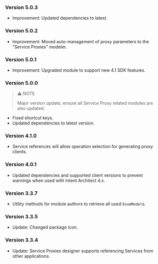 ﻿### Version 5.0.3

- Improvement: Updated dependencies to latest.

### Version 5.0.2

- Improvement: Moved auto-management of proxy parameters to the "Service Proxies" modeler.

### Version 5.0.1

- Improvement: Upgraded module to support new 4.1 SDK features.

### Version 5.0.0

> ⚠️ NOTE
>
> Major version update, ensure all Service Proxy related modules are also updated.

- Fixed shortcut keys.
- Updated dependencies to latest version.

### Version 4.1.0

- Service references will allow operation selection for generating proxy clients.

### Version 4.0.1

- Updated dependencies and supported client versions to prevent warnings when used with Intent Architect 4.x.

### Version 3.3.7

- Utility methods for module authors to retrieve all used `EnumModel`s.

### Version 3.3.5

- Update: Changed package icon.

### Version 3.3.4

- Update: Service Proxies designer supports referencing Services from other applications.

